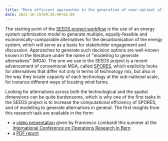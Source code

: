 ```yaml
---
title: "More efficient approaches to the generation of near-optimal alternatives"
date: 2021-10-25T09:20:00+02:00
---
```


The starting point of the [SEEDS project workflow](https://seeds-project.org/about/) is the use of an energy system optimisation model to generate multiple, equally-feasible and economically-comparable alternatives for the decarbonisation of the energy system, which will serve as a basis for stakeholder engagement and discussion. Approaches to generate such decision options are well-known known in the literature under the name of "modelling to generate alternatives" (MGA). The one we use in the SEEDS project is a recent advancement of conventional MGA, called [SPORES](https://doi.org/10.1016/j.joule.2020.08.002), which explicitly looks for alternatives that differ not only in terms of technology mix, but also in the way they locate capacity of each technology at the sub-national scale, for instance different ways of locating wind farms.

Looking for alternatives across both the technological and the spatial dimensions can be quite burdensome, which is why one of the first tasks in the SEEDS project is to increase the computational efficiency of SPORES, and of modelling to generate alternatives in general. The first insights from this research task are available in the form:

* a [video presentation](https://www.youtube.com/watch?v=y8dP1ZiZb_o) given by Francesco Lombardi this summer at the [International Conference on Operations Research in Bern](https://www.or2021.unibe.ch/)
* a [PDF report](/downloads/TurboSPORES-2021.pdf)
